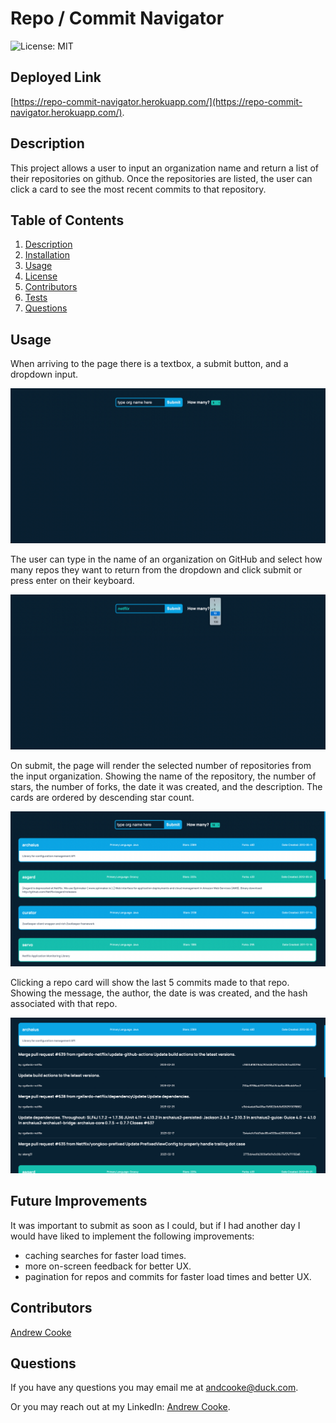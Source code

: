 # Repo / Commit Navigator

  ![License: MIT](https://img.shields.io/badge/License-MIT-yellow.svg)
  
  ## Deployed Link
  [https://repo-commit-navigator.herokuapp.com/](https://repo-commit-navigator.herokuapp.com/).
  
  ## Description
  
  This project allows a user to input an organization name and return a list of their repositories on github. Once the repositories are listed, the user can click a card to see the most recent commits to that repository.
  
  ## Table of Contents
  
  1. [Description](#description)
  2. [Installation](#installation)
  3. [Usage](#usage)
  4. [License](#license)
  5. [Contributors](#contributors)
  6. [Tests](#tests)
  7. [Questions](#questions)
  
  
  ## Usage
  
  When arriving to the page there is a textbox, a submit button, and a dropdown input. 

  ![Landing Screen](./images/landing.png)
  
  The user can type in the name of an organization on GitHub and select how many repos they want to return from the dropdown and click submit or press enter on their keyboard.

  ![sample inputs](./images/input.png)

  On submit, the page will render the selected number of repositories from the input organization. Showing the name of the repository, the number of stars, the number of forks, the date it was created, and the description. The cards are ordered by descending star count.

  ![repos rendering](./images/repos.png)

  Clicking a repo card will show the last 5 commits made to that repo. Showing the message, the author, the date is was created, and the hash associated with that repo. 

  ![commits](./images/commits.png)
  
  ## Future Improvements
  
  It was important to submit as soon as I could, but if I had another day I would have liked to implement the following improvements:
  - caching searches for faster load times.
  - more on-screen feedback for better UX.
  - pagination for repos and commits for faster load times and better UX.
  
  
  ## Contributors
  
  [Andrew Cooke](https://github.com/andcooke)
  

  ## Questions
  
  If you have any questions you may email me at andcooke@duck.com.

  Or you may reach out at my LinkedIn: [Andrew Cooke](https://linkedin.com/in/andrew-l-cooke).
  
